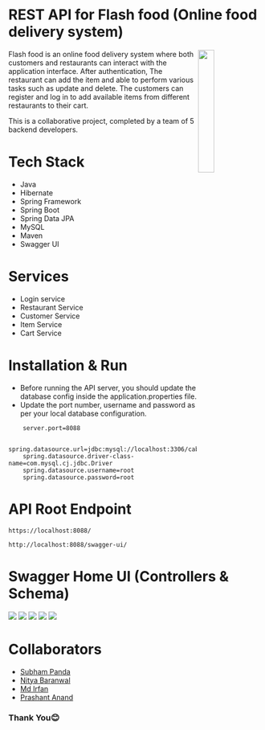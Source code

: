 
# REST API for Flash food (Online food delivery system)


<img
  align="right"
        width="25%"
        src="https://i.postimg.cc/hGY2tr5r/Flash-food.png"
        alt=""
      />    

Flash food is an online food delivery system where both customers and restaurants can interact with the application interface. After authentication, The restaurant can add the item and able to perform various tasks such as update and delete. The customers can register and log in to add available items from different restaurants to their cart.

This is a collaborative project, completed by a team of 5 backend developers.

# Tech Stack
- Java
- Hibernate
- Spring Framework
- Spring Boot
- Spring Data JPA
- MySQL
- Maven
- Swagger UI


# Services

- Login service
- Restaurant Service
- Customer Service
- Item Service
- Cart Service

# Installation & Run
 - Before running the API server, you should update the database config inside the application.properties file.
- Update the port number, username and password as per your local database configuration.

```
    server.port=8088

    spring.datasource.url=jdbc:mysql://localhost:3306/cabdb;
    spring.datasource.driver-class-name=com.mysql.cj.jdbc.Driver
    spring.datasource.username=root
    spring.datasource.password=root
```

# API Root Endpoint
```
https://localhost:8088/
```
```
http://localhost:8088/swagger-ui/
```


# Swagger Home UI (Controllers & Schema)

<img src="https://i.postimg.cc/v8j5R5MM/Swagger-home.png" >
<img src="https://i.postimg.cc/Gm3DGKxF/customer-login.png" >
<img src="https://i.postimg.cc/sDsGCm8k/restaurant.png" >
<img src="https://i.postimg.cc/hvgvg4CL/schema1.png" >
<img src="https://i.postimg.cc/pTQV0b2p/schema-2.png" >

# Collaborators

- [Subham Panda](https://www.github.com/subhampanda7)
- [Nitya Baranwal](https://www.github.com/nitya-nb)
- [Md Irfan](https://www.github.com/irfan9955)
- [Prashant Anand](https://github.com/annax3)

### Thank You😊

